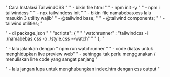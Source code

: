 " Cara Instalasi TailwindCSS "
" - bikin file html "
" - npm init -y "
" - npm i tailwindcss "
" - npx tailwindcss init "
" - bikin file namabebas.css lalu masukin 3 utility wajib"
" - @tailwind base; "
" - @tailwind components; "
" - tailwind utilities; "


" - di package.json "
"   "scripts": {  "
"    "watchrunner" : "tailwindcss -i ./namabebas.css -o ./style.css --watch" "
"  }, "

" - lalu jalankan dengan " npm run watchrunner "
" - code diatas untuk menghidupkan live preview web"
" - sehingga tak perlu menggunakan / menuliskan line code yang sangat panjang "

" - lalu jangan lupa untuk menghubungkan index.htm dengan css output "